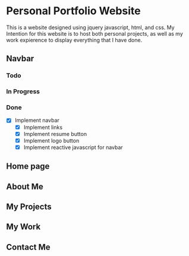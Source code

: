 # Personal Portfolio Website

This is a website designed using jquery javascript, html, and css.
My Intention for this website is to host both personal projects, as
well as my work expierence to display everything that I have done.

## Navbar

### Todo

### In Progress

### Done

- [x] Implement navbar
  - [x] Implement links
  - [x] Implement resume button
  - [x] Implement logo button
  - [x] Implement reactive javascript for navbar

## Home page

## About Me

## My Projects

## My Work

## Contact Me
